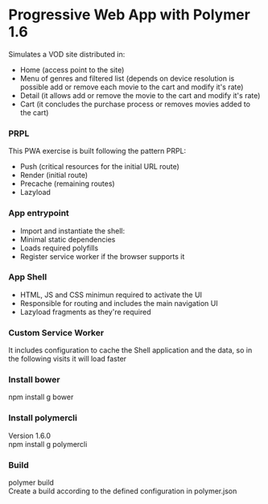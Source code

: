 # Progressive Web App with Polymer 1.6

Simulates a VOD site distributed in:
* Home (access point to the site)
* Menu of genres and filtered list (depends on device resolution is possible add or remove each movie to the cart and modify it's rate)
* Detail (it allows add or remove the movie to the cart and modify it's rate)
* Cart (it concludes the purchase process or removes movies added to the cart)

### PRPL
This PWA exercise is built following the pattern PRPL:
* Push (critical resources for the initial URL route)
* Render (initial route)
* Precache (remaining routes)
* Lazyload

### App entrypoint
* Import and instantiate the shell:
* Minimal static dependencies
* Loads required polyfills
* Register service worker if the browser supports it

### App Shell
* HTML, JS and CSS minimun required to activate the UI
* Responsible for routing and includes the main navigation UI
* Lazyload fragments as they're required

### Custom Service Worker
It includes configuration to cache the Shell application and the data, so in the following visits it will load faster

### Install bower
npm install g bower

### Install polymercli
Version 1.6.0   
npm install g polymercli

### Build
polymer build   
Create a build according to the defined configuration in polymer.json

